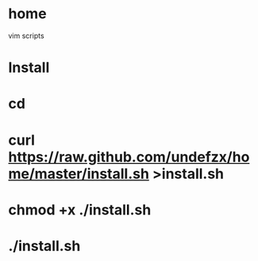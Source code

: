 home
====

vim
scripts


Install
====

# cd
# curl https://raw.github.com/undefzx/home/master/install.sh >install.sh
# chmod +x ./install.sh
# ./install.sh
